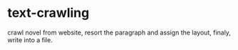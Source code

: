 # text-crawling
crawl novel from website, 
resort the paragraph and assign the layout, 
finaly, write into a file.
